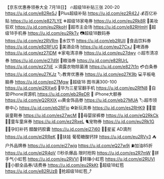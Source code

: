 【京东优惠券领券大全 7月18日】
🔥超级18补贴三张 200-20
https://u.jd.com/e82ReSJ 
👑Plus超级补贴
https://u.jd.com/ez2R42J
💰百亿补贴
https://u.jd.com/e827LYE
❄超级18家电券
https://u.jd.com/eu2Rk8R
💄美妆狂欢
https://u.jd.com/eu2RkoH
🛒超市主会场
https://u.jd.com/e82RHmH
📱超级18手机券
https://u.jd.com/eu2RkTv
📷超级18数码券
https://u.jd.com/ez2RVRm
🥤水饮节
https://u.jd.com/eb2RUll
🥤食品饮料券
https://u.jd.com/e82RFUG
🥃美酒会场
https://u.jd.com/eu27CxJ
🍺啤酒券
https://u.jd.com/ez27IDM
❄家电清凉券
https://u.jd.com/eu27dwy
⛄超市清凉券
https://u.jd.com/ei27d9I
🍚粮油券
https://u.jd.com/e82RUrL
https://u.jd.com/ez27iiE
⚔滴露衣物除菌液
https://u.jd.com/e827t1n
💳白条券
https://u.jd.com/eu27KJz
🏷教育优惠券
https://u.jd.com/eq27K9b
💻平板电脑券
https://u.jd.com/eq27Mgw
📖超级18 图书满300-100
https://u.jd.com/ei2RXw6
📱华为三星官翻手机
https://u.jd.com/eu2RfN8
📱自营iPhone资源机
https://u.jd.com/eb2ReDR
 iPhone大额券
https://u.jd.com/eQ2RXIX
💵黄金饰品劵
https://u.jd.com/eb27MUA
🏷超市领劵中心
https://u.jd.com/eb2RFjo
⚽新玩具券
https://u.jd.com/es2RHK9
👶🏻童装童鞋券
https://u.jd.com/es27wcM
👶🏻母婴尿裤劵
https://u.jd.com/eQ2RkCk
👶🏻童车童床券
https://u.jd.com/ez2RxeL
🐈宠物券
https://u.jd.com/eu2Rk1G
🤰🏻孕妇补钙 醋酸钙胶囊
https://u.jd.com/ei27i60
👶🏻星鲨 AD滴剂
https://u.jd.com/ei2RReK
👶🏻扶娃 葡萄糖酸钙锌
https://u.jd.com/eu2RVy3
⛺户外品牌券
https://u.jd.com/ei27wjq
https://u.jd.com/eQ27w9j
⛽加油85折
https://u.jd.com/ei2R4pV
⏰秒杀爆品 限时抢购
https://u.jd.com/es2R7mW
🎰拼手气小虹苞
https://u.jd.com/eu2RVVl
🧧转赚小虹苞
https://u.jd.com/ei2RUVl
👍🏻小额全品券/话费券
https://u.jd.com/eu2RkKt
🧧超级18虹苞
https://u.jd.com/e82RUzB 
🧧抢超级18虹苞⤴